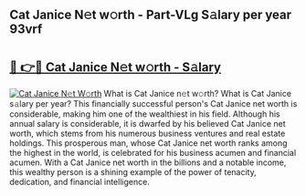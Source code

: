 ## Cat Janice N𝚎t w𝚘rth - Part-VLg S𝚊lary per year 93vrf

# <h2><a href="http://gc021fx.nevu.top/?p=Cat+Janice">🔗 👉🔴 Cat Janice N𝚎t w𝚘rth - S𝚊lary</a></h2>

[![Cat Janice N𝚎t W𝚘rth](https://i.imgur.com/Oavwk0R.jpeg)](http://gc021fx.nevu.top/?p=Cat+Janice)
What is Cat Janice n𝚎t w𝚘rth? What is Cat Janice s𝚊lary per year?
This financially successful person's Cat Janice net worth is considerable, making him one of the wealthiest in his field. Although his annual salary is considerable, it is dwarfed by his believed Cat Janice net worth, which stems from his numerous business ventures and real estate holdings. This prosperous man, whose Cat Janice net worth ranks among the highest in the world, is celebrated for his business acumen and financial acumen. With a Cat Janice net worth in the billions and a notable income, this wealthy person is a shining example of the power of tenacity, dedication, and financial intelligence.

